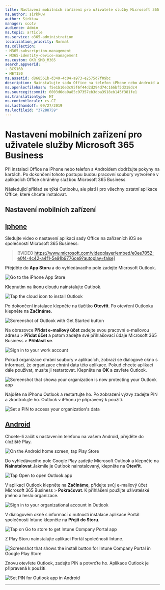```yaml
---
title: Nastavení mobilních zařízení pro uživatele služby Microsoft 365 Business
ms.author: sirkkuw
author: Sirkkuw
manager: scotv
audience: Admin
ms.topic: article
ms.service: o365-administration
localization_priority: Normal
ms.collection:
- M365-subscription-management
- M365-identity-device-management
ms.custom: OKR_SMB_M365
search.appverid:
- BCS160
- MET150
ms.assetid: d868561b-d340-4c04-a973-e2575d7f09bc
description: Nainstalujte sadu Office na telefon iPhone nebo Android a pracovní soubory v aplikacích sady Office budou chráněny společností Microsoft 365 Business.
ms.openlocfilehash: f5e1b16e3c95f6f44d2d294d74c166bf5d318dc4
ms.sourcegitcommit: 6003d6da0a85c97357eb3dba3918eb145f381fe1
ms.translationtype: MT
ms.contentlocale: cs-CZ
ms.lasthandoff: 09/27/2019
ms.locfileid: "37288759"
---
```

# <a name="set-up-mobile-devices-for-microsoft-365-business-users"></a>Nastavení mobilních zařízení pro uživatele služby Microsoft 365 Business

Při instalaci Office na iPhone nebo telefon s Androidem dodržujte pokyny na kartách. Po dokončení tohoto postupu budou pracovní soubory vytvořené v aplikacích Office chráněny službou Microsoft 365 Business.

  
Následující příklad se týká Outlooku, ale platí i pro všechny ostatní aplikace Office, které chcete instalovat.
  
## <a name="set-up-mobile-devices"></a>Nastavení mobilních zařízení

## <a name="iphonetabiphone"></a>[Iphone](#tab/iPhone)
  
Sledujte video o nastavení aplikací sady Office na zařízeních iOS se společností Microsoft 365 Business:

> [!VIDEO https://www.microsoft.com/videoplayer/embed/e0ee7052-e0f4-4c42-a4f1-5e91b9776ce9?autoplay=false] 

Přejděte do **App Storu** a do vyhledávacího pole zadejte Microsoft Outlook.
  
![Go to the iPhone App Store](media/886913de-76e5-4883-8ed0-4eb3ec06188f.png)
  
Klepnutím na ikonu cloudu nainstalujte Outlook.
  
![Tap the cloud icon to install Outlook](media/665e1620-948a-4ab8-b914-dca49530142c.png)
  
Po dokončení instalace klepněte na tlačítko **Otevřít**. Po otevření Outlooku klepněte na **Začínáme**.
  
![Screenshot of Outlook with Get Started button](media/005bedec-ae50-4d75-b3bb-e7cef9e2561c.png)
  
Na obrazovce **Přidat e-mailový účet** zadejte svou pracovní e-mailovou adresu \> **Přidat účet** a potom zadejte své přihlašovací údaje Microsoft 365 Business \> **Přihlásit se**.
  
![Sign in to your work account](media/3cef1fb5-7bec-4d3d-8542-872b731ce19f.png)
  
Pokud organizace chrání soubory v aplikacích, zobrazí se dialogové okno s informací, že organizace chrání data této aplikace. Pokud chcete aplikaci dále používat, musíte ji restartovat. Klepněte na **OK** a zavřete Outlook. 
  
![Screenshot that showa your organization is now protecting your Outlook app](media/fb4c1c84-b1e9-42e1-8070-c13dcf79fb09.png)
  
Najděte na iPhonu Outlook a restartujte ho. Po zobrazení výzvy zadejte PIN a zkontrolujte ho. Outlook v iPhonu je připravený k použití.
  
![Set a PIN to access your organization's data](media/64f2630b-3164-47a4-9dd6-ca0c29ed5fb3.png)
  
## <a name="androidtabandroid"></a>[Android](#tab/Android)
  
Chcete-li začít s nastavením telefonu na vašem Android, přejděte do úložiště Play.
  
![On the Android home screen, tap Play Store](media/93df88e7-c778-40e1-b35e-868ca6e97f6c.png)
  
Do vyhledávacího pole Google Play zadejte Microsoft Outlook a klepněte na **Nainstalovat**.Jakmile je Outlook nainstalovaný, klepněte na **Otevřít**.
  
![Tap Open to open Outlook app](media/8b4c5937-8875-4b5a-a5b6-b8c6c9cd6240.png)
  
V aplikaci Outlook klepněte na **Začínáme**, přidejte svůj e-mailový účet Microsoft 365 Business \> **Pokračovat**. K přihlášení použijte uživatelské jméno a heslo organizace.
  
![Sign in to your organizational account in Outlook](media/18f67c66-4bab-4b99-94bd-080839312e29.png)
  
V dialogovém okně s informací o nutnosti instalace aplikace Portál společnosti Intune klepněte na **Přejít do Storu**.
  
![Tap on Go to store to get Intune Company Portal app](media/a702d712-5622-45dd-a511-b1adaee63071.png)
  
Z Play Storu nainstalujte aplikaci Portál společnosti Intune.
  
![Screenshot that shows the install button for Intune Company Portal in Google Play Store](media/5e0408f2-3f37-44dd-80ed-13ca2ac6df0c.png)
  
Znovu otevřete Outlook, zadejte PIN a potvrďte ho. Aplikace Outlook je připravená k použití.
  
![Set  PIN for Outlook app in Android](media/edb91afb-f1ed-451a-bc6b-8ccba664e055.png)
  
---


